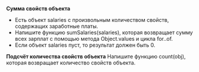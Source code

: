 **Сумма свойств объекта**

* Есть объект salaries с произвольным количеством свойств, содержащих заработные платы.
* Напишите функцию sumSalaries(salaries), которая возвращает сумму всех зарплат с помощью метода Object.values и цикла for..of.
* Если объект salaries пуст, то результат должен быть 0.


**Подсчёт количества свойств объекта**
Напишите функцию count(obj), которая возвращает количество свойств объекта.
